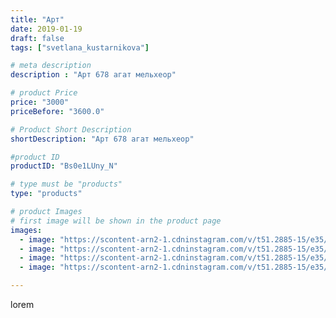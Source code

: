```yaml
---
title: "Арт"
date: 2019-01-19
draft: false
tags: ["svetlana_kustarnikova"]

# meta description
description : "Арт 678 агат мельхеор"

# product Price
price: "3000"
priceBefore: "3600.0"

# Product Short Description
shortDescription: "Арт 678 агат мельхеор"

#product ID
productID: "Bs0e1LUny_N"

# type must be "products"
type: "products"

# product Images
# first image will be shown in the product page
images:
  - image: "https://scontent-arn2-1.cdninstagram.com/v/t51.2885-15/e35/49342866_147416926254556_7657140998010783456_n.jpg?_nc_ht=scontent-arn2-1.cdninstagram.com&_nc_cat=104&_nc_ohc=edE5vQwACt4AX_N-Bl_&tp=1&oh=e06a46d6243d78f8413aadec5dbd61fa&oe=6060F3E2&ig_cache_key=MTk2MDMyNzMzMDUwMzA0Mzg0Ng%3D%3D.2"
  - image: "https://scontent-arn2-1.cdninstagram.com/v/t51.2885-15/e35/49858162_218567445762018_4090673134366996244_n.jpg?_nc_ht=scontent-arn2-1.cdninstagram.com&_nc_cat=106&_nc_ohc=c6mWFuQFgxkAX_C3Wrk&tp=1&oh=817cdda645d818308e5f4c1a14999d78&oe=605EDF6F&ig_cache_key=MTk2MDMyNzMzMDQ5NDQ1NTM4OQ%3D%3D.2"
  - image: "https://scontent-arn2-1.cdninstagram.com/v/t51.2885-15/e35/49538211_799996070344887_5954317122898886787_n.jpg?_nc_ht=scontent-arn2-1.cdninstagram.com&_nc_cat=103&_nc_ohc=aFWS6dlqKDQAX85r7TS&tp=1&oh=4159ce3589189cfce0d56370857ec028&oe=605E2FEC&ig_cache_key=MTk2MDMyNzMzMDUxMTIxMzY4OA%3D%3D.2"
  - image: "https://scontent-arn2-1.cdninstagram.com/v/t51.2885-15/e35/49803758_766103127103414_60828091122620562_n.jpg?_nc_ht=scontent-arn2-1.cdninstagram.com&_nc_cat=110&_nc_ohc=mPSE_oZW9Q0AX_nPfVz&tp=1&oh=5b68549096bbb2535a25de85f0b9c63c&oe=6060F606&ig_cache_key=MTk2MDMyNzMzMDQ3Nzg5MjAwMA%3D%3D.2"

---
```

lorem
